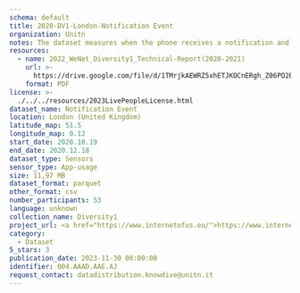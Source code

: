 ```yaml
---
schema: default
title: 2020-DV1-London-Notification Event
organization: Unitn
notes: The dataset measures when the phone receives a notification and when it is dismissed by the user. It is part of Wenet Diversity 1 data collection, which contains data about the everyday life activities of students coming from 8 different universities located in China, Denmark, India, Italy, Mexico, Mongolia, Paraguay and UK. The data were collected via questionnaires, data coming from 27 smartphone sensors associated to thousand self-reported annotations over a period of 4 weeks.
resources:
  - name: 2022_WeNet_Diversity1_Technical-Report(2020-2021)
    url: >-
      https://drive.google.com/file/d/1TMrjkAEWRZ5xhETJKOCnERgh_Z06PO2E/view?usp=drive_link
    format: PDF
license: >-
  ./../../resources/2023LivePeopleLicense.html
dataset_name: Notification Event
location: London (United Kingdom)
latitude_map: 51.5
longitude_map: 0.12
start_date: 2020.10.19
end_date: 2020.12.18
dataset_type: Sensors
sensor_type: App-usage
size: 11,97 MB
dataset_format: parquet
other_format: csv
number_participants: 53
language: unknown
collection_name: Diversity1
project_url: <a href="https://www.internetofus.eu/">https://www.internetofus.eu/</a>
category:
  - Dataset
5_stars: 3
publication_date: 2023-11-30 00:00:00
identifier: 004.AAAD.AAE.AJ
request_contact: datadistribution.knowdive@unitn.it
---
```

